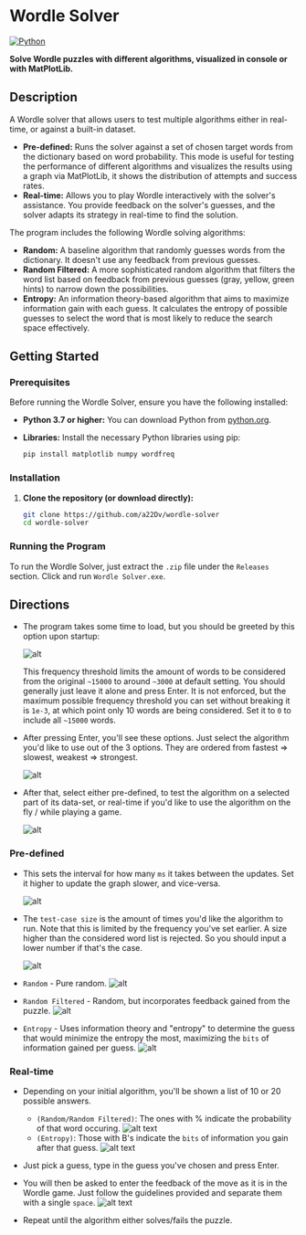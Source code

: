 # Wordle Solver

[![Python](https://img.shields.io/badge/Python-3.7+-blue.svg?logo=python&logoColor=white)](https://www.python.org)

**Solve Wordle puzzles with different algorithms, visualized in console or with MatPlotLib.**

## Description

A Wordle solver that allows users to test multiple algorithms either in real-time, or against a built-in dataset.

*   **Pre-defined:**  Runs the solver against a set of chosen target words from the dictionary based on word probability. This mode is useful for testing the performance of different algorithms and visualizes the results using a graph via MatPlotLib, it shows the distribution of attempts and success rates.
*   **Real-time:** Allows you to play Wordle interactively with the solver's assistance. You provide feedback on the solver's guesses, and the solver adapts its strategy in real-time to find the solution.

The program includes the following Wordle solving algorithms:

*   **Random:** A baseline algorithm that randomly guesses words from the dictionary. It doesn't use any feedback from previous guesses.
*   **Random Filtered:**  A more sophisticated random algorithm that filters the word list based on feedback from previous guesses (gray, yellow, green hints) to narrow down the possibilities.
*   **Entropy:**  An information theory-based algorithm that aims to maximize information gain with each guess. It calculates the entropy of possible guesses to select the word that is most likely to reduce the search space effectively.

## Getting Started

### Prerequisites

Before running the Wordle Solver, ensure you have the following installed:

*   **Python 3.7 or higher:**  You can download Python from [python.org](https://www.python.org).
*   **Libraries:** Install the necessary Python libraries using pip:

    ```bash
    pip install matplotlib numpy wordfreq
    ```

### Installation

1.  **Clone the repository (or download directly):**

    ```bash
    git clone https://github.com/a22Dv/wordle-solver
    cd wordle-solver
    ```


### Running the Program

To run the Wordle Solver, just extract the `.zip` file under the `Releases` section. Click and run `Wordle Solver.exe`.

## Directions


* The program takes some time to load, but you should be greeted by this option upon startup:

    ![alt](public/freq.png)

    This frequency threshold limits the amount of words to be considered from the original `~15000` to around `~3000` at default setting. You should generally just leave it alone and press Enter. It is not enforced, but the maximum possible frequency threshold you can set without breaking it is `1e-3`, at which point only 10 words are being considered. Set it to `0` to include all `~15000` words. 
* After pressing Enter, you'll see these options. Just select the algorithm you'd like to use out of the 3 options. They are ordered from fastest => slowest, weakest => strongest. 

    ![alt](public/algo_options.png)

* After that, select either pre-defined, to test the algorithm on a selected part of its data-set, or real-time if you'd like to use the algorithm on the fly / while playing a game.

    ![alt](public/option.png)

### Pre-defined

* This sets the interval for how many `ms` it takes between the updates. Set it higher to update the graph slower, and vice-versa.

    ![alt](public/interval.png)

* The `test-case size` is the amount of times you'd like the algorithm to run. Note that this is limited by the frequency you've set earlier. A size higher than the considered word list is rejected. So you should input a lower number if that's the case.

    ![alt](public/test_case.png)

* `Random` - Pure random.
![alt](public/randalgo.png)
* `Random Filtered` - Random, but incorporates feedback gained from the puzzle. 
![alt](public/randfalgo.png)
* `Entropy` - Uses information theory and "entropy" to determine the guess that would minimize the entropy the most, maximizing the `bits` of information gained per guess.
![alt](public/entropalgo.png)

### Real-time
*  Depending on your initial algorithm, you'll be shown a list of 10 or 20 possible answers.
    - `(Random/Random Filtered)`: The ones with % indicate the probability of that word occuring. 
    ![alt text](public/rand.png)
    - `(Entropy)`: Those with B's indicate the `bits` of information you gain after that guess. 
    ![alt text](public/entrop.png)
    
* Just pick a guess, type in the guess you've chosen and press Enter.

* You will then be asked to enter the feedback of the move as it is in the Wordle game. Just follow the guidelines provided and separate them with a single `space`.
![alt text](public/fdbk.png)

* Repeat until the algorithm either solves/fails the puzzle.



